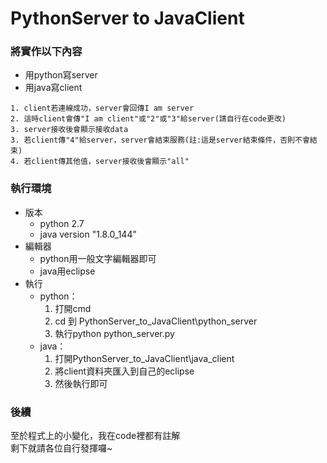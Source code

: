 PythonServer to JavaClient
=================================

### 將實作以下內容
* 用python寫server
* 用java寫client

```
1. client若連線成功，server會回傳I am server
2. 這時client會傳"I am client"或"2"或"3"給server(請自行在code更改)
3. server接收後會顯示接收data
3. 若client傳"4"給server，server會結束服務(註:這是server結束條件，否則不會結束)
4. 若client傳其他值，server接收後會顯示"all"
```

### 執行環境
* 版本
	* python 2.7
	* java version "1.8.0_144"
* 編輯器
	* python用一般文字編輯器即可
	* java用eclipse
* 執行
	* python：
		1. 打開cmd
		2. cd 到 PythonServer_to_JavaClient\python_server
		3. 執行python python_server.py
	* java：
		1. 打開PythonServer_to_JavaClient\java_client
		2. 將client資料夾匯入到自己的eclipse
		3. 然後執行即可

### 後續
至於程式上的小變化，我在code裡都有註解  
剩下就請各位自行發揮囉~
